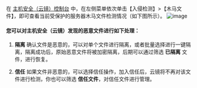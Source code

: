 在 [主机安全（云镜）控制台](http://console.tcecqpoc.fsphere.cn/yunjing) 中，在左侧菜单依次单击【入侵检测】>【木马文件】，即可查看当前受保护的服务器木马文件检测情况（如下图所示）。
![image](http://imgcache.tcecqpoc.fsphere.cn/image/mc.qcloudimg.com/static/img/1214c23b27c1764bca9a1a6c6d740d69/123.png)
#### 您可以对主机安全（云镜）发现的恶意文件进行如下处理：
1. **隔离** 
确认文件是恶意的，可以对单个文件进行隔离，或者批量选择进行一键隔离，隔离成功后，原始恶意文件将被加密隔离，后期可以通过筛选 **已隔离** 文件，进行恢复。

2. **信任**
如果文件非恶意的，可以选择信任操作，加入信任后，云镜将不再对该文件进行检测，你也可以筛选 **信任文件**，对信任文件进行管理。
